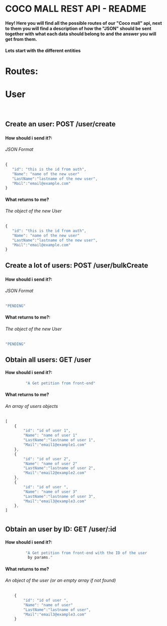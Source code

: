 # COCO MALL REST API - README
#### Hey! Here you will find all the possible routes of our "Coco mall" api, next to them you will find a description of how the "JSON" should be sent together with what each data should belong to and the answer you will get from them.

#### Lets start with the different entities

# Routes:

# User

</br>


##  Create an user:  POST /user/create
###
####     How should i send it?:  
######    JSON Format                 
```javascript                        
{ 
   "id": "this is the id from auth",
   "Name": "name of the new user"
   "LastName":"lastname of the new user",
   "Mail":"email@example.com"      
}
```

####    What returns to me?
######  The object of the new User
```javascript                        
{ 
   "id": "this is the id from auth",
   "Name": "name of the new user"
   "LastName":"lastname of the new user",
   "Mail":"email@example.com"      
}
```

##   Create a lot of users:  POST /user/bulkCreate
###
####     How should i send it?:
######    JSON Format                 
```javascript                        
"PENDING"
```

####    What returns to me?: 
######  The object of the new User
```javascript                        
"PENDING"
```
###
###
###
###


##  Obtain all users:  GET /user

####     How should i send it?:
```javascript
         "A Get petition from front-end"
```

####    What returns to me?
######  An array of users objects
```javascript
[
    { 
        "id": "id of user 1",
        "Name": "name of user 1"
        "LastName":"lastname of user 1",
        "Mail":"email1@example1.com"      
    },
    { 
        "id": "id of user 2",
        "Name": "name of user 2"
        "LastName":"lastname of user 2",
        "Mail":"email2@example2.com"      
    },
    { 
        "id": "id of user ",
        "Name": "name of user 3"
        "LastName":"lastname of user 3",
        "Mail":"email3@example3.com"      
    },
]
```

#
#
#
#

##  Obtain an user by ID:  GET /user/:id

####     How should i send it?:
```javascript
         "A Get petition from front-end with the ID of the user
          by params."
```

####    What returns to me?
######  An object of the user (or an empty array if not found)
```javascript
    { 
        "id": "id of user ",
        "Name": "name of user"
        "LastName":"lastname of user",
        "Mail":"email3@example3.com"      
    }
```